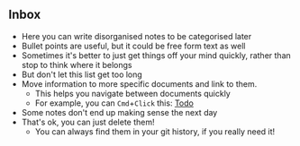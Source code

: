 ## Inbox

- Here you can write disorganised notes to be categorised later
- Bullet points are useful, but it could be free form text as well
- Sometimes it's better to just get things off your mind quickly, rather than stop to think where it belongs
- But don't let this list get too long
- Move information to more specific documents and link to them.
  - This helps you navigate between documents quickly
  - For example, you can `Cmd`+`Click` this: [Todo](todo.md)
- Some notes don't end up making sense the next day
- That's ok, you can just delete them!
  - You can always find them in your git history, if you really need it!
